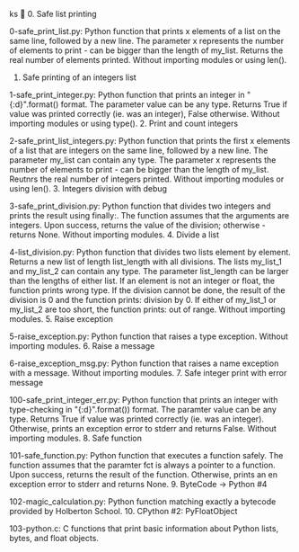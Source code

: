 ks 📃
0. Safe list printing

0-safe_print_list.py: Python function that prints x elements of a list on the same line, followed by a new line.
The parameter x represents the number of elements to print - can be bigger than the length of my_list.
Returns the real number of elements printed.
Without importing modules or using len().
1. Safe printing of an integers list

1-safe_print_integer.py: Python function that prints an integer in "{:d}".format() format.
The parameter value can be any type.
Returns True if value was printed correctly (ie. was an integer), False otherwise.
Without importing modules or using type().
2. Print and count integers

2-safe_print_list_integers.py: Python function that prints the first x elements of a list that are integers on the same line, followed by a new line.
The parameter my_list can contain any type.
The parameter x represents the number of elements to print - can be bigger than the length of my_list.
Reutnrs the real number of integers printed.
Without importing modules or using len().
3. Integers division with debug

3-safe_print_division.py: Python function that divides two integers and prints the result using finally:.
The function assumes that the arguments are integers.
Upon success, returns the value of the division; otherwise - returns None.
Without importing modules.
4. Divide a list

4-list_division.py: Python function that divides two lists element by element.
Returns a new list of length list_length with all divisions.
The lists my_list_1 and my_list_2 can contain any type.
The parameter list_length can be larger than the lengths of either list.
If an element is not an integer or float, the function prints wrong type.
If the division cannot be done, the result of the division is 0 and the function prints: division by 0.
If either of my_list_1 or my_list_2 are too short, the function prints: out of range.
Without importing modules.
5. Raise exception

5-raise_exception.py: Python function that raises a type exception.
Without importing modules.
6. Raise a message

6-raise_exception_msg.py: Python function that raises a name exception with a message.
Without importing modules.
7. Safe integer print with error message

100-safe_print_integer_err.py: Python function that prints an integer with type-checking in "{:d}".format()) format.
The paramter value can be any type.
Returns True if value was printed correctly (ie. was an integer).
Otherwise, prints an exception error to stderr and returns False.
Without importing modules.
8. Safe function

101-safe_function.py: Python function that executes a function safely.
The function assumes that the paramter fct is always a pointer to a function.
Upon success, returns the result of the function.
Otherwise, prints an en exception error to stderr and returns None.
9. ByteCode -> Python #4

102-magic_calculation.py: Python function matching exactly a bytecode provided by Holberton School.
10. CPython #2: PyFloatObject

103-python.c: C functions that print basic information about Python lists, bytes, and float objects.
